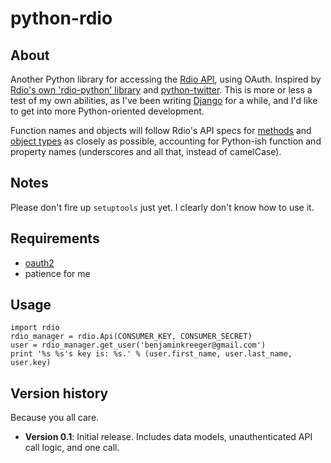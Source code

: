 # python-rdio

## About

Another Python library for accessing the [Rdio API](http://developer.rdio.com/), using OAuth. Inspired by [Rdio's own 'rdio-python' library](http://github.com/rdio/rdio-python/) and [python-twitter](http://code.google.com/p/python-twitter/). This is more or less a test of my own abilities, as I've been writing [Django](http://djangoproject.com/) for a while, and I'd like to get into more Python-oriented development.

Function names and objects will follow Rdio's API specs for [methods](http://developer.rdio.com/docs/read/rest/methods) and [object types](http://developer.rdio.com/docs/read/rest/types) as closely as possible, accounting for Python-ish function and property names (underscores and all that, instead of camelCase).

## Notes

Please don't fire up `setuptools` just yet. I clearly don't know how to use it.

## Requirements

 * [oauth2](https://github.com/simplegeo/python-oauth2)
 * patience for me

## Usage

    import rdio
    rdio_manager = rdio.Api(CONSUMER_KEY, CONSUMER_SECRET)
    user = rdio_manager.get_user('benjaminkreeger@gmail.com')
    print '%s %s's key is: %s.' % (user.first_name, user.last_name, user.key)

## Version history

Because you all care.

 * **Version 0.1**: Initial release. Includes data models, unauthenticated API call logic, and one call.
